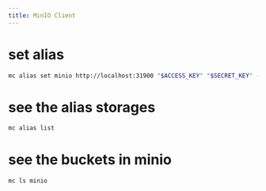 ```yaml
---
title: MinIO Client
---
```


# set alias
```bash
mc alias set minio http://localhost:31900 "$ACCESS_KEY" "$SECRET_KEY" --api s3v4
```

# see the alias storages
```bash
mc alias list
```
# see the buckets in minio
```bash
mc ls minio
```
